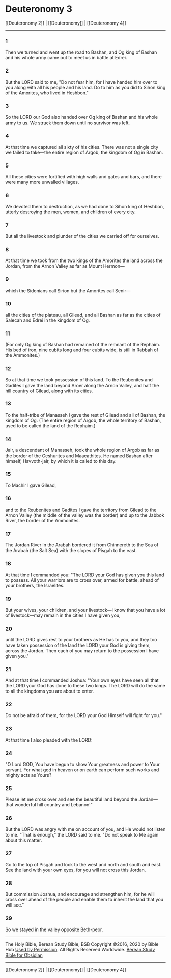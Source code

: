 # Deuteronomy 3

[[Deuteronomy 2]] | [[Deuteronomy]] | [[Deuteronomy 4]]

---

### 1
Then we turned and went up the road to Bashan, and Og king of Bashan and his whole army came out to meet us in battle at Edrei.

### 2
But the LORD said to me, "Do not fear him, for I have handed him over to you along with all his people and his land. Do to him as you did to Sihon king of the Amorites, who lived in Heshbon."

### 3
So the LORD our God also handed over Og king of Bashan and his whole army to us. We struck them down until no survivor was left.

### 4
At that time we captured all sixty of his cities. There was not a single city we failed to take—the entire region of Argob, the kingdom of Og in Bashan.

### 5
All these cities were fortified with high walls and gates and bars, and there were many more unwalled villages.

### 6
We devoted them to destruction, as we had done to Sihon king of Heshbon, utterly destroying the men, women, and children of every city.

### 7
But all the livestock and plunder of the cities we carried off for ourselves.

### 8
At that time we took from the two kings of the Amorites the land across the Jordan, from the Arnon Valley as far as Mount Hermon—

### 9
which the Sidonians call Sirion but the Amorites call Senir—

### 10
all the cities of the plateau, all Gilead, and all Bashan as far as the cities of Salecah and Edrei in the kingdom of Og.

### 11
(For only Og king of Bashan had remained of the remnant of the Rephaim. His bed of iron, nine cubits long and four cubits wide, is still in Rabbah of the Ammonites.)

### 12
So at that time we took possession of this land. To the Reubenites and Gadites I gave the land beyond Aroer along the Arnon Valley, and half the hill country of Gilead, along with its cities.

### 13
To the half-tribe of Manasseh I gave the rest of Gilead and all of Bashan, the kingdom of Og. (The entire region of Argob, the whole territory of Bashan, used to be called the land of the Rephaim.)

### 14
Jair, a descendant of Manasseh, took the whole region of Argob as far as the border of the Geshurites and Maacathites. He named Bashan after himself, Havvoth-jair, by which it is called to this day.

### 15
To Machir I gave Gilead,

### 16
and to the Reubenites and Gadites I gave the territory from Gilead to the Arnon Valley (the middle of the valley was the border) and up to the Jabbok River, the border of the Ammonites.

### 17
The Jordan River in the Arabah bordered it from Chinnereth to the Sea of the Arabah (the Salt Sea) with the slopes of Pisgah to the east.

### 18
At that time I commanded you: "The LORD your God has given you this land to possess. All your warriors are to cross over, armed for battle, ahead of your brothers, the Israelites.

### 19
But your wives, your children, and your livestock—I know that you have a lot of livestock—may remain in the cities I have given you,

### 20
until the LORD gives rest to your brothers as He has to you, and they too have taken possession of the land the LORD your God is giving them, across the Jordan. Then each of you may return to the possession I have given you."

### 21
And at that time I commanded Joshua: "Your own eyes have seen all that the LORD your God has done to these two kings. The LORD will do the same to all the kingdoms you are about to enter.

### 22
Do not be afraid of them, for the LORD your God Himself will fight for you."

### 23
At that time I also pleaded with the LORD:

### 24
"O Lord GOD, You have begun to show Your greatness and power to Your servant. For what god in heaven or on earth can perform such works and mighty acts as Yours?

### 25
Please let me cross over and see the beautiful land beyond the Jordan—that wonderful hill country and Lebanon!"

### 26
But the LORD was angry with me on account of you, and He would not listen to me. "That is enough," the LORD said to me. "Do not speak to Me again about this matter.

### 27
Go to the top of Pisgah and look to the west and north and south and east. See the land with your own eyes, for you will not cross this Jordan.

### 28
But commission Joshua, and encourage and strengthen him, for he will cross over ahead of the people and enable them to inherit the land that you will see."

### 29
So we stayed in the valley opposite Beth-peor.

---

The Holy Bible, Berean Study Bible, BSB
Copyright ©2016, 2020 by Bible Hub
[Used by Permission](https://berean.bible/terms.htm). All Rights Reserved Worldwide.
[Berean Study Bible for Obsidian](https://github.com/gapmiss/berean-study-bible-for-obsidian)

---

[[Deuteronomy 2]] | [[Deuteronomy]] | [[Deuteronomy 4]]

